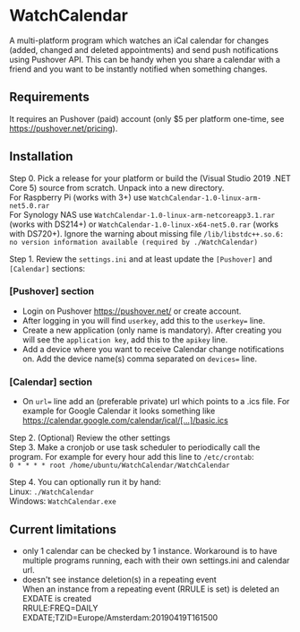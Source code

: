 # WatchCalendar
A multi-platform program which watches an iCal calendar for changes (added, changed and deleted appointments) and send push notifications using Pushover API. This can be handy when you share a calendar with a friend and you want to be instantly notified when something changes.

## Requirements
It requires an Pushover (paid) account (only $5 per platform one-time, see https://pushover.net/pricing).

## Installation

Step 0. Pick a release for your platform or build the (Visual Studio 2019 .NET Core 5) source from scratch. Unpack into a new directory.  
For Raspberry Pi (works with 3+) use `WatchCalendar-1.0-linux-arm-net5.0.rar`  
For Synology NAS use `WatchCalendar-1.0-linux-arm-netcoreapp3.1.rar` (works with DS214+) or `WatchCalendar-1.0-linux-x64-net5.0.rar` (works with DS720+). Ignore the warning about missing file `/lib/libstdc++.so.6: no version information available (required by ./WatchCalendar)`

Step 1. Review the `settings.ini` and at least update the `[Pushover]` and `[Calendar]` sections:

### \[Pushover\] section
* Login on Pushover https://pushover.net/ or create account.
* After logging in you will find `userkey`, add this to the `userkey=` line.
* Create a new application (only name is mandatory). After creating you will see the `application key`, add this to the `apikey` line.
* Add a device where you want to receive Calendar change notifications on. Add the device name(s) comma separated on `devices=` line.

### \[Calendar\] section
* On `url=` line add an (preferable private) url which points to a .ics file. For example for Google Calendar it looks something like https://calendar.google.com/calendar/ical/[...]/basic.ics


Step 2. (Optional) Review the other settings  
Step 3. Make a cronjob or use task scheduler to periodically call the program. For example for every hour add this line to `/etc/crontab`:  
`0 * * * * root /home/ubuntu/WatchCalendar/WatchCalendar`

 
Step 4. You can optionally run it by hand:  
Linux: `./WatchCalendar`  
Windows: `WatchCalendar.exe`

## Current limitations
* only 1 calendar can be checked by 1 instance. Workaround is to have multiple programs running, each with their own settings.ini and calendar url.
* doesn't see instance deletion(s) in a repeating event  
When an instance from a repeating event (RRULE is set) is deleted an EXDATE is created  
 RRULE:FREQ=DAILY  
 EXDATE;TZID=Europe/Amsterdam:20190419T161500

